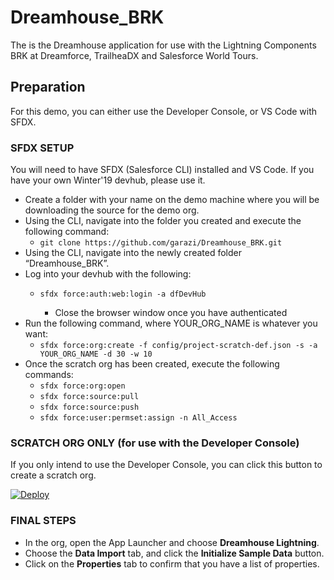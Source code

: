 # Dreamhouse_BRK

The is the Dreamhouse application for use with the Lightning Components BRK at Dreamforce, TrailheaDX and Salesforce World Tours.

## Preparation

For this demo, you can either use the Developer Console, or VS Code with SFDX. 

### SFDX SETUP
You will need to have SFDX (Salesforce CLI) installed and VS Code. If you have your own Winter'19 devhub, please use it.

* Create a folder with your name on the demo machine where you will be  downloading the source for the demo org.
* Using the CLI, navigate into the folder you created and execute the following command:
    * `git clone https://github.com/garazi/Dreamhouse_BRK.git `
* Using the CLI, navigate into the newly created folder “Dreamhouse_BRK”.
* Log into your devhub with the following:
    * `sfdx force:auth:web:login -a dfDevHub`

        * Close the browser window once you have authenticated
* Run the following command, where YOUR_ORG_NAME is whatever you want:
    * `sfdx force:org:create -f config/project-scratch-def.json -s -a YOUR_ORG_NAME -d 30 -w 10`
* Once the scratch org has been created, execute the following commands:
    * `sfdx force:org:open`
    * `sfdx force:source:pull`
    * `sfdx force:source:push`
    * `sfdx force:user:permset:assign -n All_Access`

### SCRATCH ORG ONLY (for use with the Developer Console)
If you only intend to use the Developer Console, you can click this button to create a scratch org.

[![Deploy](https://deploy-to-sfdx.com/dist/assets/images/DeployToSFDX.svg)](https://sfdx-deployer-app.herokuapp.com/launch?template=https://github.com/garazi/Dreamhouse_BRK)


### FINAL STEPS

* In the org, open the App Launcher and choose **Dreamhouse Lightning**.
* Choose the **Data Import** tab, and click the **Initialize Sample Data** button.
* Click on the **Properties** tab to confirm that you have a list of properties.
